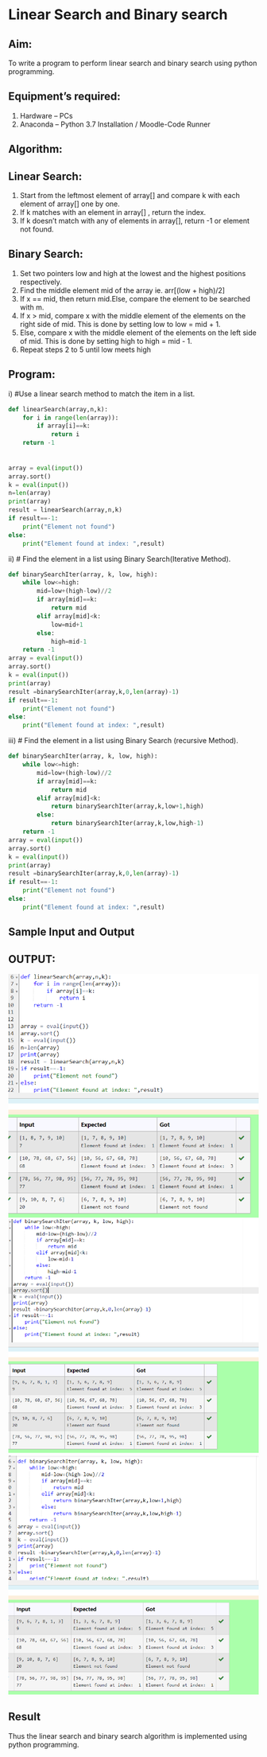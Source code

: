 # Linear Search and Binary search
## Aim:
To write a program to perform linear search and binary search using python programming.
## Equipment’s required:
1.	Hardware – PCs
2.	Anaconda – Python 3.7 Installation / Moodle-Code Runner
## Algorithm:
## Linear Search:
1.	Start from the leftmost element of array[] and compare k with each element of array[] one by one.
2.	If k matches with an element in array[] , return the index.
3.	If k doesn’t match with any of elements in array[], return -1 or element not found.
## Binary Search:
1.	Set two pointers low and high at the lowest and the highest positions respectively.
2.	Find the middle element mid of the array ie. arr[(low + high)/2]
3.	If x == mid, then return mid.Else, compare the element to be searched with m.
4.	If x > mid, compare x with the middle element of the elements on the right side of mid. This is done by setting low to low = mid + 1.
5.	Else, compare x with the middle element of the elements on the left side of mid. This is done by setting high to high = mid - 1.
6.	Repeat steps 2 to 5 until low meets high
## Program:
i)	#Use a linear search method to match the item in a list.
```py
def linearSearch(array,n,k):
    for i in range(len(array)):
        if array[i]==k:
            return i
    return -1
    
    
array = eval(input())
array.sort()
k = eval(input())
n=len(array)
print(array)
result = linearSearch(array,n,k)
if result==-1:
    print("Element not found")
else:
    print("Element found at index: ",result)

```
ii)	# Find the element in a list using Binary Search(Iterative Method).
```py
def binarySearchIter(array, k, low, high):
    while low<=high:
        mid=low+(high-low)//2
        if array[mid]==k:
            return mid
        elif array[mid]<k:
            low=mid+1
        else:
            high=mid-1
    return -1
array = eval(input())
array.sort()
k = eval(input())
print(array)
result =binarySearchIter(array,k,0,len(array)-1)
if result==-1:
    print("Element not found")
else:
    print("Element found at index: ",result)   
```
iii)	# Find the element in a list using Binary Search (recursive Method).
```py
def binarySearchIter(array, k, low, high):
    while low<=high:
        mid=low+(high-low)//2
        if array[mid]==k:
            return mid
        elif array[mid]<k:
            return binarySearchIter(array,k,low+1,high)
        else:
            return binarySearchIter(array,k,low,high-1)
    return -1
array = eval(input())
array.sort()
k = eval(input())
print(array)
result =binarySearchIter(array,k,0,len(array)-1)
if result==-1:
    print("Element not found")
else:
    print("Element found at index: ",result)   

```
## Sample Input and Output
## OUTPUT:
![](./Screenshot%202023-12-24%20230708.png)
![](./Screenshot%202023-12-24%20231004.png)
![](./Screenshot%202023-12-24%20231210.png)






## Result
Thus the linear search and binary search algorithm is implemented using python programming.